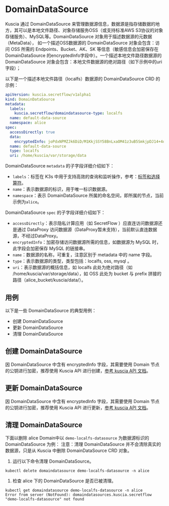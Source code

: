 # DomainDataSource

Kuscia 通过 DomainDataSource 来管理数据源信息，数据源是指存储数据的地方，其可以是本地文件路径、对象存储服务OSS（或支持标准AWS S3协议的对象存储服务）、MySQL等。DomainDataSource 对象用于描述数据源的元数据（MetaData），
如一个描述OSS数据源的 DomainDataSource 对象会包含：访问 OSS 所需的 Endpoints、Bucket、AK、SK 等信息（敏感信息会加密保存在DomainDataSource 的encryptedInfo字段中）。一个描述本地文件路径数据源的 DomainDataSource 对象会包含：本地文件数据源的绝对路径（如下示例中的uri字段）；

以下是一个描述本地文件路径（localfs）数据源的 DomainDataSource CRD 的示例：

```yaml
apiVersion: kuscia.secretflow/v1alpha1
kind: DomainDataSource
metadata:
  labels:
    kuscia.secretflow/domaindatasource-type: localfs
  name: default-data-source
  namespace: alice
spec:
  accessDirectly: true
  data:
    encryptedInfo: joPdxNPMZJk6DiD/M1KkjSSY58BnLxaOM41z3uB5SmkjpDJ14+4qXqdsWRXAqMoPBdxRVDa/GhdUKnr/hL7eBZFMVivFCtCqMTaBJunUYsH6U168wzWaYrERme8BmNChETY3HdIeM4wP7o72+ctDoPDASuAWZNoJ5hxnYfYcpxJ3YoG3STf2DzqYmIZeAWxlneJ32wWFtSBlo1hzIvxuiuwHXZaq7h77a/+H7s1paUpio8wTkqJohID4k37pX3thuit9OUEsqxDxl5SEm+qq9HeVC8XscuKVs3nQw/cmSg4LavtAQWqrk7qjqYWmd370z6cQjuHOCbX1gZ2UbCjpnw==
  name: default-data-source
  type: localfs
  uri: /home/kuscia/var/storage/data

```

DomainDataSource `metadata` 的子字段详细介绍如下：

- `labels`：标签在 K3s 中用于支持高效的查询和监听操作，参考：[标签和选择算符](https://kubernetes.io/zh-cn/docs/concepts/overview/working-with-objects/labels/)。
- `name`：表示数据源的标识，用于唯一标识数据源。
- `namespace`：表示 DomainDataSource 所属的命名空间，即所属的节点，当前示例为`alice`。

DomainDataSource `spec` 的子字段详细介绍如下：

- `accessDirectly`：表示隐私计算应用（如 SecretFlow ）应直连访问数据源还是通过 DataProxy 访问数据源（DataProxy暂未支持），当前默认直连数据源，不经过DataProxy。
- `encryptedInfo`：加密存储访问数据源所需的信息，如数据源为 MySQL 时，此字段会加密保存 MySQL 的链接串。
- `name`：数据源的名称，可重复，注意区别于 metadata 中的 name 字段。
- `type`：表示数据源的类型，类型包括：localfs, oss, mysql 。
- `uri`：表示数据源的概括信息，如 localfs 此处为绝对路径（如 /home/kuscia/var/storage/data），如 OSS 此处为 bucket 与 prefix 拼接的路径（alice_bucket/kuscia/data/）。

## 用例

以下是一些 DomainDataSource 的典型用例：

- 创建 DomainDataSource
- 更新 DomainDataSource
- 清理 DomainDataSource

## 创建 DomainDataSource

因 DomainDataSource 中含有 encryptedInfo 字段，其需要使用 Domain 节点的公钥进行加密，推荐使用 Kuscia API 进行创建，[参考 kuscia API 文档](../apis/domaindatasource_cn.md#create-domain-data-source)。

## 更新 DomainDataSource

因 DomainDataSource 中含有 encryptedInfo 字段，其需要使用 Domain 节点的公钥进行加密，推荐使用 Kuscia API 进行更新，[参考 kuscia API 文档](../apis/domaindatasource_cn.md#update-domain-data-source)。

## 清理 DomainDataSource

下面以删除 alice Domain中以 `demo-localfs-datasource` 为数据源标识的 DomainDataSource 为例：
注意：清理 DomainDataSource 并不会清除真实的数据源，只是从 Kuscia 中删除 DomainDataSource CRD 对象。

1. 运行以下命令清理 DomainDataSource。
```shell
kubectl delete domaindatasource demo-localfs-datasource -n alice
```

1. 检查 alice 下的 DomainDataSource 是否已被清理。

```shell
kubectl get domaindatasource demo-localfs-datasource -n alice
Error from server (NotFound): domaindatasources.kuscia.secretflow "demo-localfs-datasource" not found
```